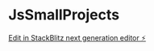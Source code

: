 # JsSmallProjects

[Edit in StackBlitz next generation editor ⚡️](https://stackblitz.com/~/github.com/02psg/JsSmallProjects)